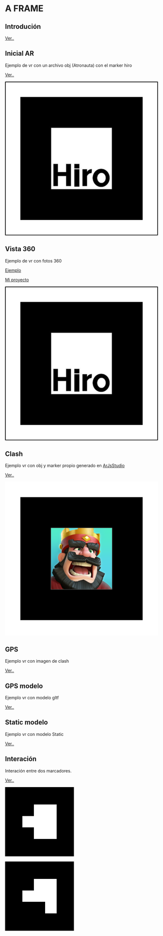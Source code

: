 

# A FRAME

## Introdución

[Ver..](https://elberfeld2.github.io/js3d/a_frame/introducion.html)

## Inicial AR

Ejemplo de vr con un archivo obj (Atronauta) con el marker hiro

[Ver..](https://elberfeld2.github.io/js3d/a_frame/inicial.html)


![IMG](./marker/marker_hiro.png)

## Vista 360

Ejemplo de vr con fotos 360

[Ejemplo](https://elberfeld2.github.io/js3d/a_frame/ecenario.html)


[Mi proyecto](https://elberfeld2.github.io/js3d/a_frame/escenario2.html)


![IMG](./marker/marker_hiro.png)

## Clash

Ejemplo vr con obj y marker propio generado en [ArJsStudio](https://ar-js-org.github.io/studio/)

[Ver..](https://elberfeld2.github.io/js3d/a_frame/M1.html)

![IMG](./marker/marker_clash.png)

## GPS

Ejemplo vr con imagen de clash 

[Ver..](https://elberfeld2.github.io/js3d/a_frame/M2.html)

## GPS modelo

Ejemplo vr con modelo gltf

[Ver..](https://elberfeld2.github.io/js3d/a_frame/M3.html)

## Static modelo

Ejemplo vr con modelo Static

[Ver..](https://elberfeld2.github.io/js3d/a_frame/M5.html)

## Interación

Interación entre dos marcadores.

[Ver..](https://elberfeld2.github.io/js3d/a_frame/interacion.html)


![IMG](./marker/barcodes/00.png)


![IMG](./marker/barcodes/01.png)

